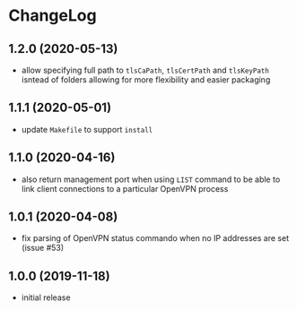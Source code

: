 # ChangeLog

## 1.2.0 (2020-05-13)
- allow specifying full path to `tlsCaPath`, `tlsCertPath` and `tlsKeyPath` 
  isntead of folders allowing for more flexibility and easier packaging

## 1.1.1 (2020-05-01)
- update `Makefile` to support `install`

## 1.1.0 (2020-04-16)
- also return management port when using `LIST` command to be able to link 
  client connections to a particular OpenVPN process

## 1.0.1 (2020-04-08)
- fix parsing of OpenVPN status commando when no IP addresses are set 
  (issue #53)

## 1.0.0 (2019-11-18)
- initial release
